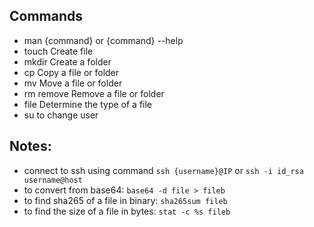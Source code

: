## Commands
- man {command} or {command} --help
- touch	Create file
- mkdir	Create a folder
- cp Copy a file or folder
- mv Move a file or folder
- rm remove	Remove a file or folder
- file Determine the type of a file
- su to change user
## Notes:
- connect to ssh using command `ssh {username}@IP` or `ssh -i id_rsa username@host`
- to convert from base64: `base64 -d file > fileb`
- to find sha265 of a file in binary: `sha265sum fileb`
- to find the size of a file in bytes: `stat -c %s fileb`
